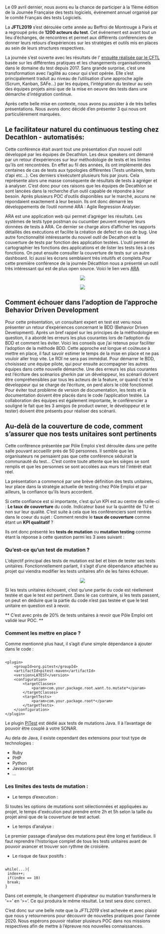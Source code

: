 Le 09 avril dernier, nous avons eu la chance de participer à la 11ème édition de la Journée Française des tests logiciels,  événement annuel organisé par le comité Français des tests Logiciels. 

La **JFTL2019** s’est déroulée cette année au Beffroi de Montrouge à Paris et a regroupé près de **1200 acteurs du test**. Cet événement est avant tout un lieu d’échanges, de rencontres et permet aux différents conférenciers de donner leurs retours d’expériences sur les stratégies et outils mis en places au sein de leurs structures respectives. 

La journée s’est ouverte avec les résultats de l’ [enquête réalisée par le CFTL](http://www.cftl.fr/wp-content/uploads/2019/04/JFTL-2019-Enqu%C3%AAte-CFTL-2019.pdf) basée sur les différentes pratiques et les changements organisationnels dans le domaine du test depuis 2017.  Sans grande surprise, c’est une transformation avec l’agilité au coeur qui s’est opérée. Elle s’est principalement traduit au niveau de l’utilisation d’une approche agile (Scrum, Kanban, SAFe…) par les équipes, l’intégration du testeur au sein des équipes projets ainsi que de la mise en oeuvre des tests dans une démarche d’intégration continue.

Après cette belle mise en contexte, nous avons pu assister à de très belles présentations. Nous avons donc décidé d’en présenter 3 qui nous ont particulièrement marquées. 

## Le facilitateur naturel du continuous testing chez Decathlon - automatisés:

Cette conférence était avant tout une présentation d’un nouvel outil développé par les équipes de Decathlon. Les deux speakers ont démarré par un retour d’expériences sur leur méthodologie de tests et les limites qu’ils ont rencontrées. En effet au fil des années, ils ont implémenté des centaines de cas de tests aux typologies différentes (Tests unitaires, tests d’api etc…). Ces derniers s’exécutent plusieurs fois par jours. Cela représente alors une masse conséquente de résultats de tests à agréger et à analyser. C’est donc pour ces raisons que les équipes de Decathlon se sont lancées dans la recherche d’un outil capable de répondre à leur besoin. Après plusieurs POC d’outils disponibles sur le marché, aucuns ne répondaient exactement à leur besoin. Ils ont donc démarré les développements de l’outil nommé ARA : Agile Regression Analyser.

ARA est une application web qui permet d’agréger les résultats. Les systèmes de tests type postman ou cucumber peuvent envoyer leurs données de tests à ARA. Ce dernier se charge alors d’afficher les rapports détaillés des exécutions et facilite la création de defect en cas de bug.
Une autre fonctionnalité intéressante du nouvel outil de Decathon est la couverture de tests par fonction des application testées. L’outil permet de cartographier les fonctions des applications et de lister les tests liés à ces fonctions. On peut ensuite consulter la couverture de tests sur un autre dashboard. Ici aussi les écrans semblaient très intuitifs et complets.Pour cette première conférence de la journée Décathlon nous a présenté un outil très intéressant qui est de plus open source. Voici le lien vers [ARA](https://github.com/Decathlon/ara)

<p align="center">
  <img src="dashboard_ara_decathlon.png">
</p>


<p align="center">
  <img src="KPI_ara_deathlon.png">
</p>

## Comment échouer dans l’adoption de l’approche Behavior Driven Development

Pour cette présentation, un consultant expert en test est venu nous présenter un retour d’expériences concernant le BDD (Behavior Driven Development). Après un bref rappel sur les principes de la méthodologie en question, il a abordé les erreurs les plus courantes lors de l’adoption du BDD et comment les éviter.
Voici les conseils que j’ai retenus pour faciliter l’adoption de la méthode BDD.
Cette approche est longue et coûteuse à mettre en place, il faut savoir estimer le temps de la mise en place et ne pas vouloir aller trop vite. Le ROI ne sera pas immédiat.
Pour démarrer le BDD, choisissez une équipe pilote, qui pour ensuite accompagner les autres équipes dans cette nouvelle démarche.
Une des erreurs les plus courantes est l’écriture des scénarios gherkin par un développeur, les scénarii doivent être compréhensibles par tous les acteurs de la feature, or quand c’est le développeur qui se charge de l’écriture, on perd alors le côté fonctionnel. 
Pour éviter tout problème de version de documentation, les tests et la documentation doivent être placés dans le code l’application testée.
La collaboration des équipes est également importante, le conférencier a souligné le fait que les 3 amigos (le product owner, le développeur et le tester) doivent être présents pour réaliser des scénarii.

## Au-delà de la couverture de code, comment s’assurer que nos tests unitaires sont pertinents

Cette conférence présentée par Pôle Emploi s’est déroulée dans une petite salle pouvant accueillir près de 50 personnes. Il semble que les organisateurs ne pensaient pas que cette conférence séduirait la communauté du test... C’est contre toute attente que les sièges se sont remplis et que les personnes se sont accolées aux murs tel l'intérêt était réel. 

La présentation a commencé par une brève définition des tests unitaires, leur place dans la stratégie actuelle de testing chez Pôle Emploi et par ailleurs, la confiance qu’ils leurs accordent. 

Si cette confiance est si importante, c’est qu’un KPI est au centre de celle-ci : **Le taux de couverture** du code. Indicateur basé sur la quantité de TU et non sur leur qualité.  C’est suite à cela que les conférenciers sont rentrés dans le coeur du sujet : Comment rendre le **taux de couverture** comme étant un **KPI qualitatif** ? 

Ils ont donc présenté les **tests de mutation** ou **mutation testing** comme étant la réponse à cette question parmi les 3 axes suivant : 

### Qu’est-ce qu’un test de mutation ? 

L’objectif principal des tests de mutation est bel et bien de tester ses tests unitaires. Fonctionnellement parlant, il s’agit d’une dépendance attachée au projet qui viendra modifier les tests unitaires afin de les faires échouer. 

<p align="center">
  <img src="mutation_testing_davidson.png">
</p>


Si les tests unitaires échouent, c’est qu’une partie du code est réellement testée et que le test est pertinent. Dans le cas contraire, si les tests passent, on peut en déduire que la partie du code n’est pas testée et que le test unitaire en question est à revoir. 

** C’est avec près de 20% de tests unitaires à revoir que Pôle Emploi ont validé leur POC. ** 

### Comment les mettre en place ?

Comme mentionné plus haut, il s’agit d’une simple dépendance à ajouter dans le code : 

```

<plugin>
    <groupId>org.pitest</groupId>
    <artifactId>pitest-maven</artifactId>
    <version>LATEST</version>
    <configuration>
        <targetClasses>
            <param>com.your.package.root.want.to.mutate*</param>
        </targetClasses>
        <targetTests>
            <param>com.your.package.root*</param>
        </targetTests>
    </configuration>
</plugin>

```
Le plugin [PiTest](http://pitest.org/) est dédié aux tests de mutations Java. Il à l’avantage de pouvoir être couplé à votre SONAR. 


Au dela de Java, il existe cependant des extensions pour tout type de technologies : 

- Ruby
- PHP
- Python
- Javascript
- … 

### Les limites des tests de mutation : 

- Le temps d’execution : 

Si toutes les options de mutations sont sélectionnées et appliquées au projet,  le temps d'exécution peut prendre entre 2h et 5h selon la taille du projet ainsi que de la couverture de test actuel.


- Le temps d’analyse : 

Le premier passage d’analyse des mutations peut être long et fastidieux. Il faut reprendre l’historique complet de tous les tests unitaires avant de pouvoir avancer et trouver son rythme de croisière. 

- Le risque de faux positifs : 

```

while(...){
 index++;
 if(index == 10)
 break;
}

```

Dans cet exemple, le changement d’opérateur ou mutation transformera le ‘==’ en ‘>=’. Ce qui produira le même résultat. Le test sera donc correct.


C’est donc sur une belle note que la *JFTL2019* s’est achevée et avec plaisir que nous y retournerons pour découvrir de nouvelles pratiques pour l’année 2020. Nous espérons pouvoir réaliser plusieurs POC dans nos missions respectives afin de mettre à l’épreuve nos nouvelles connaissances.